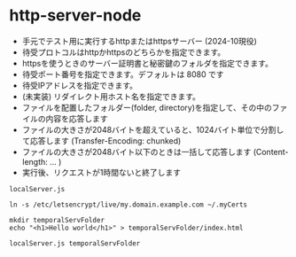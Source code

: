 # http-server-node

- 手元でテスト用に実行するhttpまたはhttpsサーバー (2024-10現役)
- 待受プロトコルはhttpかhttpsのどちらかを指定できます。
- httpsを使うときのサーバー証明書と秘密鍵のフォルダを指定できます。
- 待受ポート番号を指定できます。デフォルトは 8080 です
- 待受IPアドレスを指定できます。
- (未実装) リダイレクト用ホスト名を指定できます。
- ファイルを配置したフォルダー(folder, directory)を指定して、その中のファイルの内容を応答します
- ファイルの大きさが2048バイトを超えていると、1024バイト単位で分割して応答します (Transfer-Encoding: chunked)
- ファイルの大きさが2048バイト以下のときは一括して応答します (Content-length: ... )
- 実行後、リクエストが1時間ないと終了します

```
localServer.js
```

```
ln -s /etc/letsencrypt/live/my.domain.example.com ~/.myCerts

mkdir temporalServFolder
echo "<h1>Hello world</h1>" > temporalServFolder/index.html

localServer.js temporalServFolder
```
